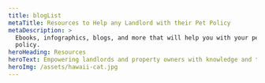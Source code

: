 ```yaml
---
title: blogList
metaTitle: Resources to Help any Landlord with their Pet Policy
metaDescription: >
  Ebooks, infographics, blogs, and more that will help you with your pet
  policy.
heroHeading: Resources
heroText: Empowering landlords and property owners with knowledge and tools
heroImg: /assets/hawaii-cat.jpg
---
```

